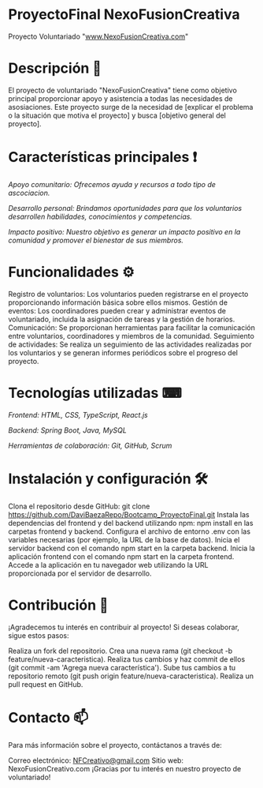 # ProyectoFinal NexoFusionCreativa

Proyecto Voluntariado "www.NexoFusionCreativa.com"

# Descripción 👀
El proyecto de voluntariado "NexoFusionCreativa" tiene como objetivo principal proporcionar apoyo y asistencia a todas las necesidades de asosiaciones. Este proyecto surge de la necesidad de [explicar el problema o la situación que motiva el proyecto] y busca [objetivo general del proyecto].

# Características principales ❗

_Apoyo comunitario: Ofrecemos ayuda y recursos a todo tipo de ascociacion._

_Desarrollo personal: Brindamos oportunidades para que los voluntarios desarrollen habilidades, conocimientos y competencias._

_Impacto positivo: Nuestro objetivo es generar un impacto positivo en la comunidad y promover el bienestar de sus miembros._


# Funcionalidades ⚙
Registro de voluntarios: Los voluntarios pueden registrarse en el proyecto proporcionando información básica sobre ellos mismos.
Gestión de eventos: Los coordinadores pueden crear y administrar eventos de voluntariado, incluida la asignación de tareas y la gestión de horarios.
Comunicación: Se proporcionan herramientas para facilitar la comunicación entre voluntarios, coordinadores y miembros de la comunidad.
Seguimiento de actividades: Se realiza un seguimiento de las actividades realizadas por los voluntarios y se generan informes periódicos sobre el progreso del proyecto.

# Tecnologías utilizadas ⌨

_Frontend: HTML, CSS, TypeScript, React.js_

_Backend: Spring Boot, Java, MySQL_

_Herramientas de colaboración: Git, GitHub, Scrum_

# Instalación y configuración 🛠
Clona el repositorio desde GitHub: git clone https://github.com/DaviBaezaRepo/Bootcamp_ProyectoFinal.git 
Instala las dependencias del frontend y del backend utilizando npm: npm install en las carpetas frontend y backend.
Configura el archivo de entorno .env con las variables necesarias (por ejemplo, la URL de la base de datos).
Inicia el servidor backend con el comando npm start en la carpeta backend.
Inicia la aplicación frontend con el comando npm start en la carpeta frontend.
Accede a la aplicación en tu navegador web utilizando la URL proporcionada por el servidor de desarrollo.

# Contribución 🧾
¡Agradecemos tu interés en contribuir al proyecto! Si deseas colaborar, sigue estos pasos:

Realiza un fork del repositorio.
Crea una nueva rama (git checkout -b feature/nueva-caracteristica).
Realiza tus cambios y haz commit de ellos (git commit -am 'Agrega nueva característica').
Sube tus cambios a tu repositorio remoto (git push origin feature/nueva-caracteristica).
Realiza un pull request en GitHub.

# Contacto 📫
Para más información sobre el proyecto, contáctanos a través de:

Correo electrónico: NFCreativo@gmail.com
Sitio web: NexoFusionCreativo.com
¡Gracias por tu interés en nuestro proyecto de voluntariado!
